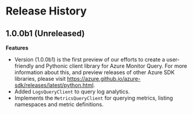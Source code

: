 # Release History

## 1.0.0b1 (Unreleased)

  **Features**
  - Version (1.0.0b1) is the first preview of our efforts to create a user-friendly and Pythonic client library for Azure Monitor Query.
  For more information about this, and preview releases of other Azure SDK libraries, please visit https://azure.github.io/azure-sdk/releases/latest/python.html.
  - Added `LogsQueryClient` to query log analytics.
  - Implements the `MetricsQueryClient` for querying metrics, listing namespaces and metric definitions.
